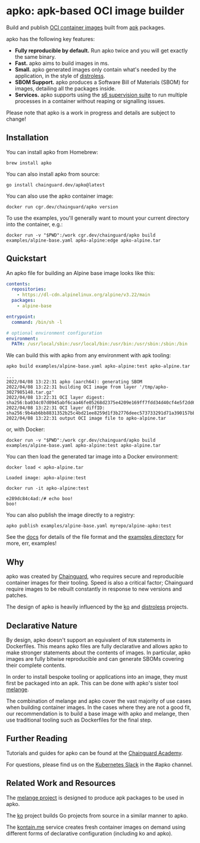 # apko: apk-based OCI image builder

Build and publish [OCI container images](https://opencontainers.org/) built from [apk](https://wiki.alpinelinux.org/wiki/Package_management) packages.

apko has the following key features:

 - **Fully reproducible by default.** Run apko twice and you will get exactly the same binary.
 - **Fast.** apko aims to build images in ms.
 - **Small.** apko generated images only contain what's needed by the application,
   in the style of [distroless](https://github.com/GoogleContainerTools/distroless).
 - **SBOM Support.** apko produces a Software Bill of Materials (SBOM) for images, detailing all the packages inside.
 - **Services.** apko supports using the [s6 supervision suite](https://skarnet.org/software/s6) to run multiple processes
   in a container without reaping or signalling issues.

Please note that apko is a work in progress and details are subject to change!

## Installation

You can install apko from Homebrew:

```shell
brew install apko
```

You can also install apko from source:

```shell
go install chainguard.dev/apko@latest
```

You can also use the apko container image:

```shell
docker run cgr.dev/chainguard/apko version
```

To use the examples, you'll generally want to mount your current directory into the container, e.g.:

```shell
docker run -v "$PWD":/work cgr.dev/chainguard/apko build examples/alpine-base.yaml apko-alpine:edge apko-alpine.tar
```

## Quickstart

An apko file for building an Alpine base image looks like this:

```yaml
contents:
  repositories:
    - https://dl-cdn.alpinelinux.org/alpine/v3.22/main
  packages:
    - alpine-base

entrypoint:
  command: /bin/sh -l

# optional environment configuration
environment:
  PATH: /usr/local/sbin:/usr/local/bin:/usr/bin:/usr/sbin:/sbin:/bin
```
We can build this with apko from any environment with apk tooling:

```shell
apko build examples/alpine-base.yaml apko-alpine:test apko-alpine.tar
```
```
...
2022/04/08 13:22:31 apko (aarch64): generating SBOM
2022/04/08 13:22:31 building OCI image from layer '/tmp/apko-3027985148.tar.gz'
2022/04/08 13:22:31 OCI layer digest: sha256:ba034c07d0945abf6caa46fe05268d2375e4209e169ff7fdd34d40cf4e5f2dd6
2022/04/08 13:22:31 OCI layer diffID: sha256:9b4ab6bb8831352b25c4bd21ee8259d1f3b2776deec573733291d71a390157bb
2022/04/08 13:22:31 output OCI image file to apko-alpine.tar
```

or, with Docker:

```shell
docker run -v "$PWD":/work cgr.dev/chainguard/apko build examples/alpine-base.yaml apko-alpine:test apko-alpine.tar
```

You can then load the generated tar image into a Docker environment:

```shell
docker load < apko-alpine.tar
```
```shell
Loaded image: apko-alpine:test
```
```shell
docker run -it apko-alpine:test
```
```
e289dc84c4ad:/# echo boo!
boo!
```

You can also publish the image directly to a registry:

```shell
apko publish examples/alpine-base.yaml myrepo/alpine-apko:test
```

See the [docs](./docs/apko_file.md) for details of the file format and the [examples directory](./examples) for more, err, examples!

## Why

apko was created by [Chainguard](https://www.chainguard.dev), who requires secure and reproducible
container images for their tooling. Speed is also a critical factor; Chainguard require images to be
rebuilt constantly in response to new versions and patches.

The design of apko is heavily influenced by the [ko](https://github.com/google/ko) and
[distroless](https://github.com/GoogleContainerTools/distroless) projects.

## Declarative Nature

By design, apko doesn't support an equivalent of `RUN` statements in Dockerfiles. This means apko
files are fully declarative and allows apko to make stronger statements about the contents of images.
In particular, apko images are fully bitwise reproducible and can generate SBOMs covering their
complete contents.

In order to install bespoke tooling or applications into an image, they must first be packaged into
an apk. This can be done with apko's sister tool [melange](https://github.com/chainguard-dev/melange).

The combination of melange and apko cover the vast majority of use cases when building container
images. In the cases where they are not a good fit, our recommendation is to build a base image with
apko and melange, then use traditional tooling such as Dockerfiles for the final step.

## Further Reading

Tutorials and guides for apko can be found at the [Chainguard Academy](https://edu.chainguard.dev/open-source/apko/).

For questions, please find us on the [Kubernetes Slack](https://kubernetes.slack.com/) in the #apko channel.

## Related Work and Resources

The [melange project](https://github.com/chainguard-dev/melange) is designed to produce apk packages to be used in apko.

The [ko](https://github.com/google/ko) project builds Go projects from source in a similar manner to apko.

The [kontain.me](https://github.com/imjasonh/kontain.me) service creates fresh container images on
demand using different forms of declarative configuration (including ko and apko).
